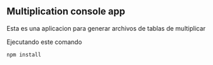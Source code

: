 ## Multiplication console app

Esta es una aplicacion para generar archivos de tablas de multiplicar

Ejecutando este comando

````
npm install
````
